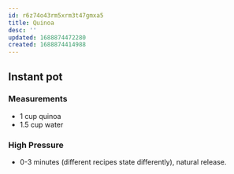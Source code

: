 ```yaml
---
id: r6z74o43rm5xrm3t47gmxa5
title: Quinoa
desc: ''
updated: 1688874472280
created: 1688874414988
---
```


## Instant pot
### Measurements
- 1 cup quinoa
- 1.5 cup water

### High Pressure 
- 0-3 minutes (different recipes state differently), natural release.